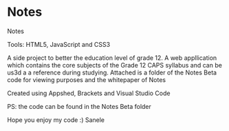 # Notes

Notes

Tools: HTML5, JavaScript and CSS3

A side project to better the education level of grade 12. A web appllication which contains the core subjects of the Grade 12 CAPS syllabus and can be us3d a a reference during studying. Attached is a folder of the Notes Beta code for viewing purposes and the whitepaper of Notes

Created using Appshed, Brackets and Visual Studio Code

PS: the code can be found in the Notes Beta folder

Hope you enjoy my code :)
Sanele 
